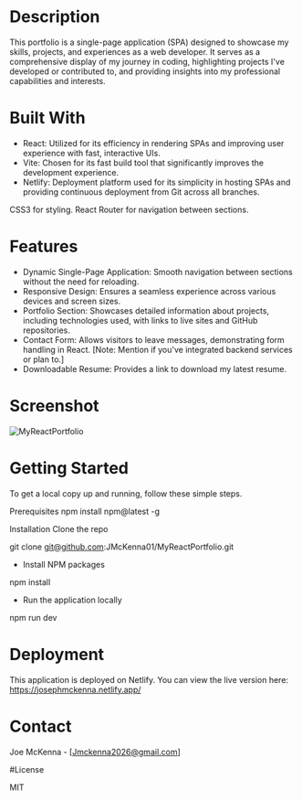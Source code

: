 # Description

This portfolio is a single-page application (SPA) designed to showcase my skills, projects, and experiences as a web developer. It serves as a comprehensive display of my journey in coding, highlighting projects I've developed or contributed to, and providing insights into my professional capabilities and interests.

# Built With

- React: Utilized for its efficiency in rendering SPAs and improving user experience with fast, interactive UIs.
- Vite: Chosen for its fast build tool that significantly improves the development experience.
- Netlify: Deployment platform used for its simplicity in hosting SPAs and providing continuous deployment from Git across all branches.


CSS3 for styling.
React Router for navigation between sections.

# Features

- Dynamic Single-Page Application: Smooth navigation between sections without the need for reloading.
- Responsive Design: Ensures a seamless experience across various devices and screen sizes.
- Portfolio Section: Showcases detailed information about projects, including technologies used, with links to live sites and GitHub repositories.
- Contact Form: Allows visitors to leave messages, demonstrating form handling in React. [Note: Mention if you've integrated backend services or plan to.]
- Downloadable Resume: Provides a link to download my latest resume.

# Screenshot

![MyReactPortfolio](https://github.com/JMcKenna01/MyReactPortfolio/assets/147211404/e209c202-86af-4929-b841-89e435cc1770)

# Getting Started

To get a local copy up and running, follow these simple steps.

Prerequisites
npm install npm@latest -g

Installation
Clone the repo

git clone git@github.com:JMcKenna01/MyReactPortfolio.git

- Install NPM packages

npm install

- Run the application locally


npm run dev

# Deployment 

This application is deployed on Netlify. You can view the live version here: https://josephmckenna.netlify.app/
# Contact
Joe McKenna - [Jmckenna2026@gmail.com]

#License

MIT

